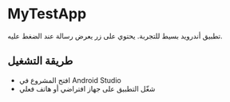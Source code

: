 # MyTestApp

تطبيق أندرويد بسيط للتجربة. يحتوي على زر يعرض رسالة عند الضغط عليه.

## طريقة التشغيل
- افتح المشروع في Android Studio
- شغّل التطبيق على جهاز افتراضي أو هاتف فعلي
